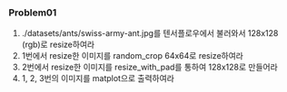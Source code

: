 ### Problem01

1. ./datasets/ants/swiss-army-ant.jpg를 텐서플로우에서 불러와서 128x128 (rgb)로 resize하여라
2. 1번에서 resize한 이미지를 random_crop 64x64로 resize하여라 
3. 2번에서 resize한 이미지를 resize_with_pad를 통하여 128x128로 만들어라
4. 1, 2, 3번의 이미지를 matplot으로 출력하여라

